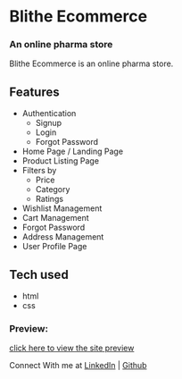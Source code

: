 # Blithe Ecommerce
### An online pharma store
Blithe Ecommerce  is an online pharma store.

## Features
- Authentication
    - Signup
    - Login
    - Forgot Password 
- Home Page / Landing Page
- Product Listing Page
- Filters by 
    - Price
    - Category
    - Ratings
- Wishlist Management
- Cart Management
- Forgot Password
- Address Management
- User Profile Page

## Tech used
- html
- css

### Preview:
[click here to view the site preview](https://www.linkedin.com/posts/karishma-gajria-768107138_created-ecommerce-layout-using-html-css-activity-6901741709873479680-t_se/)

Connect With me at [LinkedIn](https://www.linkedin.com/in/karishma-gajria-768107138/?originalSubdomain=in) | [Github](https://github.com/kgajriaAgarwal)